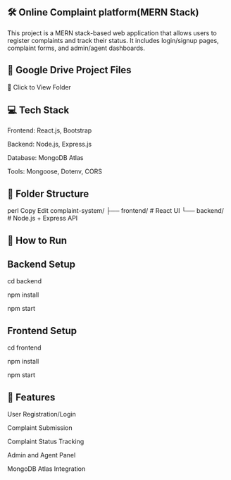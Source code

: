 🛠️ Online Complaint platform(MERN Stack)
--
This project is a MERN stack-based web application that allows users to register complaints and track their status. It includes login/signup pages, complaint forms, and admin/agent dashboards.

🔗 Google Drive Project Files
--
📁 Click to View Folder

💻 Tech Stack
--
Frontend: React.js, Bootstrap

Backend: Node.js, Express.js

Database: MongoDB Atlas

Tools: Mongoose, Dotenv, CORS

📁 Folder Structure
--
perl
Copy
Edit
complaint-system/
├── frontend/     # React UI
└── backend/      # Node.js + Express API

🚀 How to Run
--
Backend Setup
--


cd backend

npm install

npm start

Frontend Setup
--


cd frontend

npm install

npm start


📌 Features
--
User Registration/Login

Complaint Submission

Complaint Status Tracking

Admin and Agent Panel

MongoDB Atlas Integration
